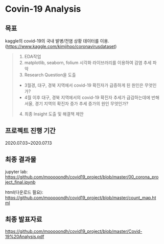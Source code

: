 Covin-19 Analysis
================
목표
----------
kaggle의 covid-19의 국내 발병/전염 상황 데이터를 이용.
(https://www.kaggle.com/kimjihoo/coronavirusdataset)
> 1. EDA작업
> 2. matplotlib, seaborn, folium 시각화 라이브러리를 이용하여 감염 추세 파악
> 3. Research Question을 도출
>   * 3월경, 대구, 경북 지역에서 covid-19 확진자가 급증하게 된 원인은 무엇인가?
>   * 4월 이후 대구, 경북 지역에서의 covid-19 확진자 추세가 급감하는데에 반해 서울, 경기 지역의 확진자 증가 추세 증가의 원인 무엇인가?
> 4. 최종 Insight 도출 및 해결책 제안

프로젝트 진행 기간
----------
2020.07.03~2020.07.13</br>

최종 결과물
----------
jupyter lab: https://github.com/mooooondh/covid19_project/blob/master/00_corona_project_final.ipynb

html(다운로드 필요): https://github.com/mooooondh/covid19_project/blob/master/count_map.html

최종 발표자료
----------
https://github.com/mooooondh/covid19_project/blob/master/Covid-19%20Analysis.pdf
